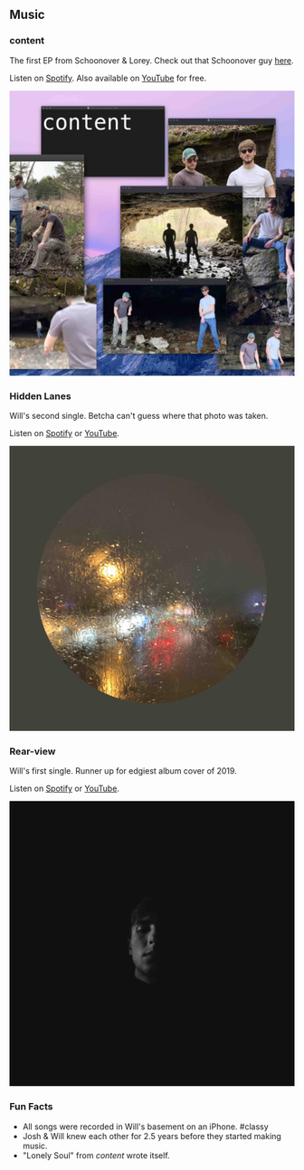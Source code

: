 ## Music

### content

The first EP from Schoonover & Lorey. Check out that Schoonover guy [here](https://www.instagram.com/jschoonie52/). 

Listen on [Spotify](https://open.spotify.com/album/7M4KYtLzfcnj0YekYrBQjh). Also available on 
[YouTube](https://www.youtube.com/channel/UCYs0VDPhVNyOfCRIhW1LbxQ) for free.

<div class='album-cover-container'>
  <img
  src='../images/album_covers/content.jpg'
  alt='content album cover'
  data-toggle='tooltip'
  title='content'
  />
</div>

### Hidden Lanes

Will's second single. Betcha can't guess where that photo was taken.

Listen on [Spotify](https://open.spotify.com/album/6G9G52Ma7W5xwnHJZInmvn) or 
[YouTube](https://www.youtube.com/watch?v=C9k9KqlRrL4).

<div class='album-cover-container'>
  <img
  src='../images/album_covers/hidden_lanes.jpg'
  alt='Hidden Lanes album cover'
  data-toggle='tooltip'
  title='Hidden Lanes'
  />
</div>

### Rear-view

Will's first single. Runner up for edgiest album cover of 2019.

Listen on [Spotify](https://open.spotify.com/album/5wtJFH5KB7YuUkBoefifIM) or 
[YouTube](https://www.youtube.com/watch?v=EW4PrSeS22I).

<div class='album-cover-container'>
  <img
  src='../images/album_covers/rear_view.jpg'
  alt='Rear-view album cover'
  data-toggle='tooltip'
  title='Rear-view'
  />
</div>

### Fun Facts

* All songs were recorded in Will's basement on an iPhone. #classy
* Josh & Will knew each other for 2.5 years before they started making music.
* "Lonely Soul" from *content* wrote itself.
